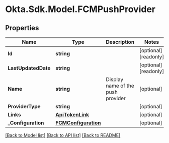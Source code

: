# Okta.Sdk.Model.FCMPushProvider

## Properties

Name | Type | Description | Notes
------------ | ------------- | ------------- | -------------
**Id** | **string** |  | [optional] [readonly] 
**LastUpdatedDate** | **string** |  | [optional] [readonly] 
**Name** | **string** | Display name of the push provider | [optional] 
**ProviderType** | **string** |  | [optional] 
**Links** | [**ApiTokenLink**](ApiTokenLink.md) |  | [optional] 
**_Configuration** | [**FCMConfiguration**](FCMConfiguration.md) |  | [optional] 

[[Back to Model list]](../README.md#documentation-for-models) [[Back to API list]](../README.md#documentation-for-api-endpoints) [[Back to README]](../README.md)


